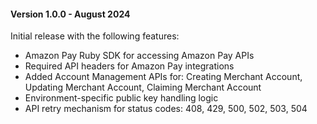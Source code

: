 #### Version 1.0.0 - August 2024
Initial release with the following features:
- Amazon Pay Ruby SDK for accessing Amazon Pay APIs
- Required API headers for Amazon Pay integrations
- Added Account Management APIs for: Creating Merchant Account, Updating Merchant Account, Claiming Merchant Account
- Environment-specific public key handling logic
- API retry mechanism for status codes: 408, 429, 500, 502, 503, 504